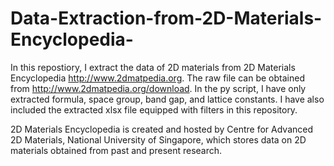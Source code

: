 # Data-Extraction-from-2D-Materials-Encyclopedia-
In this repostiory, I extract the data of 2D materials from 2D Materials Encyclopedia http://www.2dmatpedia.org. The raw file can be obtained from http://www.2dmatpedia.org/download. In the py script, I have only extracted formula, space group, band gap, and lattice constants. I have also included the extracted xlsx file equipped with filters in this repository.

2D Materials Encyclopedia is created and hosted by Centre for Advanced 2D Materials, National University of Singapore, which stores data on 2D materials obtained from past and present research. 
